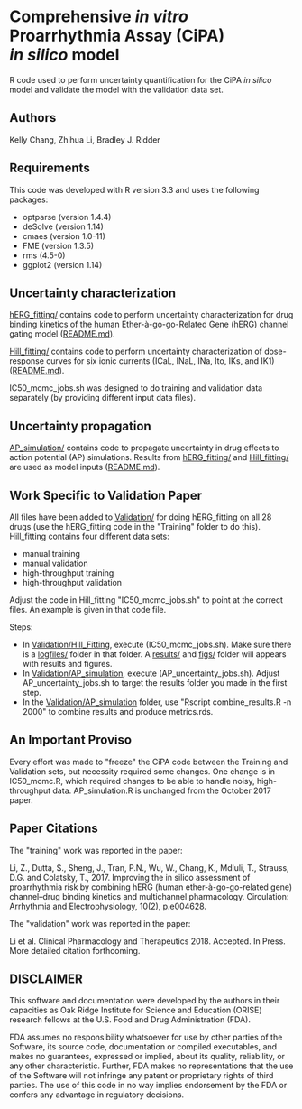 # Comprehensive *in vitro* Proarrhythmia Assay (CiPA)<br/> *in silico* model
R code used to perform uncertainty quantification for the CiPA *in silico* model and validate the model with the validation data set.

## Authors
Kelly Chang, Zhihua Li, Bradley J. Ridder

## Requirements
This code was developed with R version 3.3 and uses the following packages:
* optparse (version 1.4.4)
* deSolve (version 1.14)
* cmaes (version 1.0-11)
* FME (version 1.3.5)
* rms (4.5-0)
* ggplot2 (version 1.14)

## Uncertainty characterization
[hERG_fitting/](hERG_fitting/) contains code to perform uncertainty characterization for drug binding kinetics of the human Ether-à-go-go-Related Gene (hERG) channel gating model ([README.md](hERG_fitting/README.md)).

[Hill_fitting/](Hill_fitting/) contains code to perform uncertainty characterization of dose-response curves for six ionic currents (ICaL, INaL, INa, Ito, IKs, and IK1) ([README.md](Hill_fitting/README.md)).

IC50_mcmc_jobs.sh was designed to do training and validation data separately (by providing different input data files).

## Uncertainty propagation
[AP_simulation/](AP_simulation/) contains code to propagate uncertainty in drug effects to action potential (AP) simulations. Results from [hERG_fitting/](hERG_fitting/) and [Hill_fitting/](Hill_fitting/) are used as model inputs ([README.md](AP_simulation/README.md)).

## Work Specific to Validation Paper
All files have been added to [Validation/](Validation/) for doing hERG_fitting on all 28 drugs (use the hERG_fitting code in the "Training" folder to do this). Hill_fitting contains four different data sets: 
* manual training
* manual validation
* high-throughput training
* high-throughput validation

Adjust the code in Hill_fitting "IC50_mcmc_jobs.sh" to point at the correct files. An example is given in that code file.

Steps:

* In [Validation/Hill_Fitting](Validation/Hill_Fitting), execute (IC50_mcmc_jobs.sh). Make sure there is a [logfiles/](logfiles/) folder in that folder. A [results/](results/) and [figs/](figs/) folder will appears with results and figures.
* In [Validation/AP_simulation](Validation/AP_simulation), execute (AP_uncertainty_jobs.sh). Adjust AP_uncertainty_jobs.sh to target the results folder you made in the first step.
* In the [Validation/AP_simulation](Validation/AP_simulation) folder, use "Rscript combine_results.R -n 2000" to combine results and produce metrics.rds.

## An Important Proviso
Every effort was made to "freeze" the CiPA code between the Training and Validation sets, but necessity required some changes. One change is in IC50_mcmc.R, which required changes to be able to handle noisy, high-throughput data. AP_simulation.R is unchanged from the October 2017 paper.

## Paper Citations

The "training" work was reported in the paper:

Li, Z., Dutta, S., Sheng, J., Tran, P.N., Wu, W., Chang, K., Mdluli, T., Strauss, D.G. and Colatsky, T., 2017. Improving the in silico assessment of proarrhythmia risk by combining hERG (human ether-à-go-go-related gene) channel–drug binding kinetics and multichannel pharmacology. Circulation: Arrhythmia and Electrophysiology, 10(2), p.e004628.

The "validation" work was reported in the paper:

Li et al. Clinical Pharmacology and Therapeutics 2018. Accepted. In Press. More detailed citation forthcoming.

## DISCLAIMER
This software and documentation were developed by the authors in their capacities as Oak Ridge Institute for Science and Education (ORISE) research fellows at the U.S. Food and Drug Administration (FDA).

FDA assumes no responsibility whatsoever for use by other parties of the Software, its source code, documentation or compiled executables, and makes no guarantees, expressed or implied, about its quality, reliability, or any other characteristic.  Further, FDA makes no representations that the use of the Software will not infringe any patent or proprietary rights of third parties.   The use of this code in no way implies endorsement by the FDA or confers any advantage in regulatory decisions.
